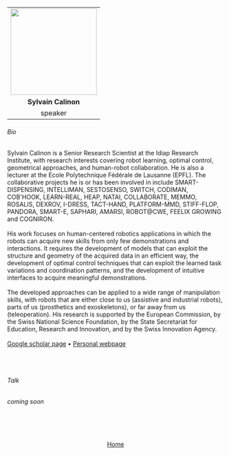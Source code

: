 ---
---

<br>
<br>


<div align="center">
  <table class="row">
    <tr>
    <td style="text-align: center"><img src="https://www.zupimages.net/up/23/14/f9k1.jpg" style="width:200px;height:200px;"></td>
  </tr>
  <tr>
    <td style="text-align: center"><b>Sylvain Calinon</b></td>
  </tr>
  <tr>
    <td style="text-align: center">speaker</td>
  </tr>
  </table>
</div>



###### Bio


Sylvain Calinon is a Senior Research Scientist at the Idiap Research Institute, with research interests covering robot learning, optimal control, geometrical approaches, and human-robot collaboration. He is also a lecturer at the Ecole Polytechnique Fédérale de Lausanne (EPFL). The collaborative projects he is or has been involved in include SMART-DISPENSING, INTELLIMAN, SESTOSENSO, SWITCH, CODIMAN, COB'HOOK, LEARN-REAL, HEAP, NATAI, COLLABORATE, MEMMO, ROSALIS, DEXROV, I-DRESS, TACT-HAND, PLATFORM-MMD, STIFF-FLOP, PANDORA, SMART-E, SAPHARI, AMARSI, ROBOT@CWE, FEELIX GROWING and COGNIRON.
<br>
<br>
His work focuses on human-centered robotics applications in which the robots can acquire new skills from only few demonstrations and interactions. It requires the development of models that can exploit the structure and geometry of the acquired data in an efficient way, the development of optimal control techniques that can exploit the learned task variations and coordination patterns, and the development of intuitive interfaces to acquire meaningful demonstrations.
<br>
<br>
The developed approaches can be applied to a wide range of manipulation skills, with robots that are either close to us (assistive and industrial robots), parts of us (prosthetics and exoskeletons), or far away from us (teleoperation). His research is supported by the European Commission, by the Swiss National Science Foundation, by the State Secretariat for Education, Research and Innovation, and by the Swiss Innovation Agency.
<br>
<br>
<a href="https://scholar.google.com/citations?user=t7VnipMAAAAJ&hl=fr&oi=ao/">Google scholar page</a> &bull; <a href="https://calinon.ch/">Personal webpage</a>


<br>
<br>


###### Talk

*coming soon*



<br>
<br>
<br>
<br>


<div align="center">
	<a href="https://imolconf2023.github.io/">Home</a>
</div>

<br>
<br>

